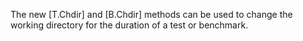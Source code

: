 The new [T.Chdir] and [B.Chdir] methods can be used to change the working
directory for the duration of a test or benchmark.
